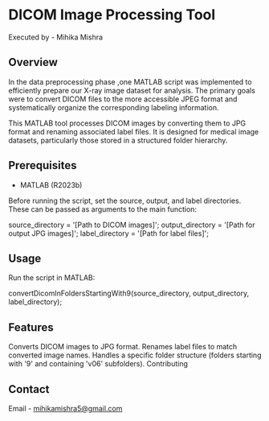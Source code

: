 # DICOM Image Processing Tool
Executed by - Mihika Mishra

## Overview
In the data preprocessing phase ,one MATLAB script was implemented to efficiently prepare our X-ray image dataset for analysis. The primary goals were to convert DICOM files to the more accessible JPEG format and systematically organize the corresponding labeling information.

This MATLAB tool processes DICOM images by converting them to JPG format and renaming associated label files. It is designed for medical image datasets, particularly those stored in a structured folder hierarchy.

## Prerequisites
- MATLAB (R2023b)

Before running the script, set the source, output, and label directories. These can be passed as arguments to the main function:

source_directory = '[Path to DICOM images]';
output_directory = '[Path for output JPG images]';
label_directory = '[Path for label files]';

## Usage
Run the script in MATLAB:

convertDicomInFoldersStartingWith9(source_directory, output_directory, label_directory);

## Features

Converts DICOM images to JPG format.
Renames label files to match converted image names.
Handles a specific folder structure (folders starting with '9' and containing 'v06' subfolders).
Contributing

## Contact
  Email - mihikamishra5@gmail.com 
